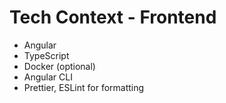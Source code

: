 # Tech Context - Frontend

- Angular
- TypeScript
- Docker (optional)
- Angular CLI
- Prettier, ESLint for formatting
